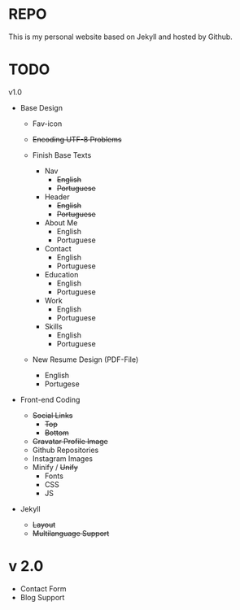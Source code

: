 REPO
====

 This is my personal website based on Jekyll and hosted by Github.

TODO
====

v1.0

* Base Design
	* Fav-icon
	* ~~Encoding UTF-8 Problems~~
	* Finish Base Texts
		* Nav
			* ~~English~~
			* ~~Portuguese~~
		* Header
			* ~~English~~
			* ~~Portuguese~~
		* About Me
			* English
			* Portuguese
		* Contact
			* English
			* Portuguese
		* Education
			* English
			* Portuguese
		* Work
			* English
			* Portuguese
		* Skills
			* English
			* Portuguese		
		
	* New Resume Design (PDF-File)
		* English
		* Portugese
	
* Front-end Coding 	
	* ~~Social Links~~
		* ~~Top~~
		* ~~Bottom~~
	* ~~Gravatar Profile Image~~
	* Github Repositories
	* Instagram Images
	* Minify / ~~Unify~~
		* Fonts
		* CSS
		* JS
		
* Jekyll
	* ~~Layout~~
	* ~~Multilanguage Support~~
	
v 2.0
====
* Contact Form
* Blog Support
